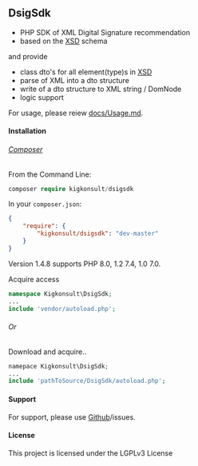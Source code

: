 ## DsigSdk

* PHP SDK of XML Digital Signature recommendation 
* based on the [XSD] schema 

and provide

* class dto's for all element(type)s in [XSD]
* parse of XML into a dto structure
* write of a dto structure to XML string / DomNode
* logic support

For usage, please reiew [docs/Usage.md].

#### Installation

###### [Composer]
From the Command Line:

``` php
composer require kigkonsult/dsigsdk
```

In your `composer.json`:

``` json
{
    "require": {
        "kigkonsult/dsigsdk": "dev-master"
    }
}
```

Version 1.4.8 supports PHP 8.0, 1.2 7.4, 1.0 7.0.

Acquire access
``` php
namespace Kigkonsult\DsigSdk;
...
include 'vendor/autoload.php';
```

###### Or
Download and acquire..

``` php
namepace Kigkonsult\DsigSdk;
...
include 'pathToSource/DsigSdk/autoload.php';
```


#### Support

For support, please use [Github]/issues.


#### License

This project is licensed under the LGPLv3 License

[Composer]:https://getcomposer.org/
[docs/Usage.md]:docs/Usage.md
[Github]:https://github.com/iCalcreator/dsigsdk/issues
[XSD]:https://www.w3.org/TR/2002/REC-xmldsig-core-20020212/xmldsig-core-schema.xsd
